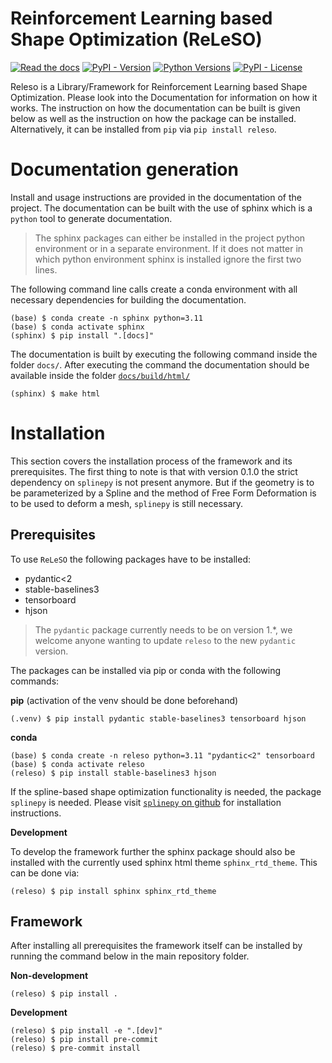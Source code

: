 # Reinforcement Learning based Shape Optimization (ReLeSO)

[![Read the docs](https://readthedocs.org/projects/releso/badge/?version=latest)](https://releso.readthedocs.io/en/latest/?badge=latest)
[![PyPI - Version](https://img.shields.io/pypi/v/releso)](https://pypi.org/project/releso/)
[![Python Versions](https://img.shields.io/pypi/pyversions/releso)](https://pypi.org/project/releso/)
[![PyPI - License](https://img.shields.io/pypi/l/releso)](https://github.com/tataratat/releso/blob/main/LICENSE)

Releso is a Library/Framework for
Reinforcement Learning based Shape Optimization. Please look into the
Documentation for information on how it works. The instruction on how the
documentation can be built is given below as well as the instruction on how the
package can be installed.
Alternatively, it can be installed from `pip` via `pip install releso`.


Documentation generation
========================

Install and usage instructions are provided in the documentation of the
project. The documentation can be built with the use of sphinx which is a `python`
tool to generate documentation.
> The sphinx packages can either be installed in the project python environment
or in a separate environment. If it does not matter in which python environment
sphinx is installed ignore the first two lines.

The following command line calls create a conda environment with all necessary
dependencies for building the documentation.
``` console
(base) $ conda create -n sphinx python=3.11
(base) $ conda activate sphinx
(sphinx) $ pip install ".[docs]"
```

The documentation is built by executing the following command inside the folder
`docs/`. After executing the command the documentation should be available
inside the folder [`docs/build/html/`](docs/build/html)

``` console
(sphinx) $ make html
```

Installation
============

This section covers the installation process of the framework and its
prerequisites. The first thing to note is that with version 0.1.0 the strict
dependency on `splinepy` is not present anymore. But if the
geometry is to be parameterized by a Spline and the method of Free Form
Deformation is to be used to deform a mesh, `splinepy` is still
necessary.

Prerequisites
-------------
To use `ReLeSO` the following packages have to be installed:
 - pydantic<2
 - stable-baselines3
 - tensorboard
 - hjson

 > The `pydantic` package currently needs to be on version 1.\*, we welcome
 anyone wanting to update `releso` to the new `pydantic` version.

The packages can be installed via pip or conda with the following commands:

**pip** (activation of the venv should be done beforehand)

``` console
(.venv) $ pip install pydantic stable-baselines3 tensorboard hjson
```

**conda**

``` console
(base) $ conda create -n releso python=3.11 "pydantic<2" tensorboard
(base) $ conda activate releso
(releso) $ pip install stable-baselines3 hjson
```

If the spline-based shape optimization functionality is needed, the package
``splinepy`` is needed. Please visit
[`splinepy` on github](https://github.com/tataratat/splinepy) for installation
instructions.

**Development**

To develop the framework further the sphinx package should also be installed
with the currently used sphinx html theme ``sphinx_rtd_theme``.
This can be done via:

``` console
(releso) $ pip install sphinx sphinx_rtd_theme
```

Framework
---------

After installing all prerequisites the framework itself can be installed by
running the command below in the main repository folder.

**Non-development**

```console
(releso) $ pip install .
```

**Development**

``` console
(releso) $ pip install -e ".[dev]"
(releso) $ pip install pre-commit
(releso) $ pre-commit install
```
